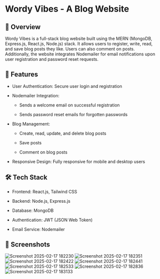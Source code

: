 # Wordy Vibes - A Blog Website

## 📌 Overview

Wordy Vibes is a full-stack blog website built using the MERN (MongoDB, Express.js, React.js, Node.js) stack. It allows users to register, write, read, and save blog posts they like. Users can also comment on posts. Additionally, the website integrates Nodemailer for email notifications upon user registration and password reset requests.

## 🚀 Features

- User Authentication: Secure user login and registration

- Nodemailer Integration:

  - Sends a welcome email on successful registration

  - Sends password reset emails for forgotten passwords

- Blog Management:

  - Create, read, update, and delete blog posts

  - Save posts 

  - Comment on blog posts

- Responsive Design: Fully responsive for mobile and desktop users

## 🛠️ Tech Stack

- Frontend: React.js, Tailwind CSS

- Backend: Node.js, Express.js

- Database: MongoDB 

- Authentication: JWT (JSON Web Token)

- Email Service: Nodemailer

## 📸 Screenshots
![Screenshot 2025-02-17 182230](https://github.com/user-attachments/assets/aadeec7a-0942-4b6d-aa71-9b54ad10ebe6)
![Screenshot 2025-02-17 182351](https://github.com/user-attachments/assets/8e8e1827-9a0d-44f8-80ec-90d36c7d375d)
![Screenshot 2025-02-17 182422](https://github.com/user-attachments/assets/25e17f69-1462-4864-8d6f-5824bf01c430)
![Screenshot 2025-02-17 182441](https://github.com/user-attachments/assets/f0540abc-dc46-42c6-9df8-6e866886a3cb)
![Screenshot 2025-02-17 182533](https://github.com/user-attachments/assets/af0f893c-5dab-445a-aa91-02929025f00a)
![Screenshot 2025-02-17 182836](https://github.com/user-attachments/assets/c1ae70a8-3abb-44dd-bb1a-62a240ceecc0)
![Screenshot 2025-02-17 183133](https://github.com/user-attachments/assets/e8bc4455-420b-444c-8509-dde004fe6d5a)



